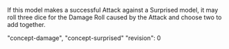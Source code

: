 If this model makes a successful Attack against a Surprised model, it may roll three dice for the Damage Roll caused by the Attack and choose two to add together.

"concept-damage", "concept-surprised"
"revision": 0
